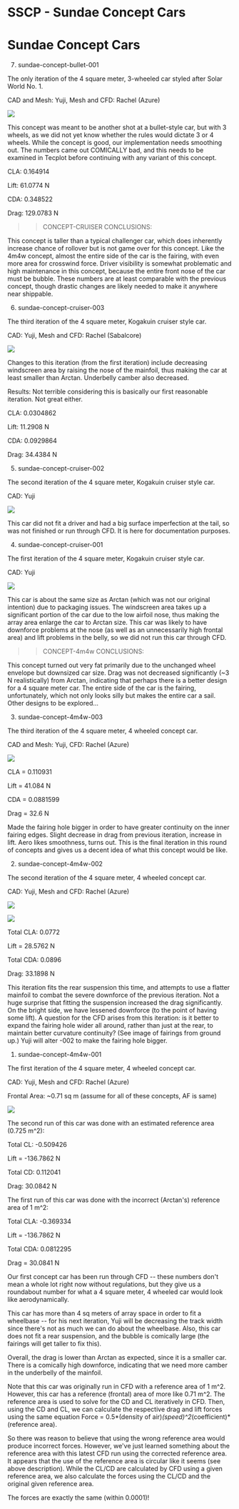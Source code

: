 # SSCP - Sundae Concept Cars

# Sundae Concept Cars

7. sundae-concept-bullet-001

The only iteration of the 4 square meter, 3-wheeled car styled after Solar World No. 1.

CAD and Mesh: Yuji, Mesh and CFD: Rachel (Azure)

![](../../../../assets/image_5382759727.jpg)

This concept was meant to be another shot at a bullet-style car, but with 3 wheels, as we did not yet know whether the rules would dictate 3 or 4 wheels. While the concept is good, our implementation needs smoothing out. The numbers came out COMICALLY bad, and this needs to be examined in Tecplot before continuing with any variant of this concept.

CLA: 0.164914

Lift: 61.0774 N

CDA: 0.348522

Drag: 129.0783 N

>> CONCEPT-CRUISER CONCLUSIONS: 

This concept is taller than a typical challenger car, which does inherently increase chance of rollover but is not game over for this concept. Like the 4m4w concept, almost the entire side of the car is the fairing, with even more area for crosswind force. Driver visibility is somewhat problematic and high maintenance in this concept, because the entire front nose of the car must be bubble. These numbers are at least comparable with the previous concept, though drastic changes are likely needed to make it anywhere near shippable.

6. sundae-concept-cruiser-003

The third iteration of the 4 square meter, Kogakuin cruiser style car.

CAD: Yuji, Mesh and CFD: Rachel (Sabalcore)

![](../../../../assets/image_3a711aa64c.jpg)

Changes to this iteration (from the first iteration) include decreasing windscreen area by raising the nose of the mainfoil, thus making the car at least smaller than Arctan. Underbelly camber also decreased.

Results: Not terrible considering this is basically our first reasonable iteration. Not great either.

CLA: 0.0304862

Lift: 11.2908 N

CDA: 0.0929864

Drag: 34.4384 N

5. sundae-concept-cruiser-002

The second iteration of the 4 square meter, Kogakuin cruiser style car.

CAD: Yuji

![](../../../../assets/image_14a7765b80.jpg)

This car did not fit a driver and had a big surface imperfection at the tail, so was not finished or run through CFD. It is here for documentation purposes.

4. sundae-concept-cruiser-001

The first iteration of the 4 square meter, Kogakuin cruiser style car.

CAD: Yuji

![](../../../../assets/image_1297f9bf01.jpg)

This car is about the same size as Arctan (which was not our original intention) due to packaging issues. The windscreen area takes up a significant portion of the car due to the low airfoil nose, thus making the array area enlarge the car to Arctan size. This car was likely to have downforce problems at the nose (as well as an unnecessarily high frontal area) and lift problems in the belly, so we did not run this car through CFD.

>> CONCEPT-4m4w CONCLUSIONS: 

This concept turned out very fat primarily due to the unchanged wheel envelope but downsized car size. Drag was not decreased significantly (~3 N realistically) from Arctan, indicating that perhaps there is a better design for a 4 square meter car. The entire side of the car is the fairing, unfortunately, which not only looks silly but makes the entire car a sail. Other designs to be explored...

3. sundae-concept-4m4w-003

The third iteration of the 4 square meter, 4 wheeled concept car.

CAD and Mesh: Yuji, CFD: Rachel (Azure)

![](../../../../assets/image_2ef166d7e8.jpg)

CLA = 0.110931

Lift = 41.084 N

CDA = 0.0881599

Drag = 32.6 N

Made the fairing hole bigger in order to have greater continuity on the inner fairing edges. Slight decrease in drag from previous iteration, increase in lift. Aero likes smoothness, turns out. This is the final iteration in this round of concepts and gives us a decent idea of what this concept would be like.

2. sundae-concept-4m4w-002

The second iteration of the 4 square meter, 4 wheeled concept car.

CAD: Yuji, Mesh and CFD: Rachel (Azure)

![](../../../../assets/image_8e18078e50.jpg)

![](../../../../assets/image_b2c931c0b7.jpg)

Total CLA: 0.0772

Lift = 28.5762 N

Total CDA: 0.0896

Drag: 33.1898 N

This iteration fits the rear suspension this time, and attempts to use a flatter mainfoil to combat the severe downforce of the previous iteration. Not a huge surprise that fitting the suspension increased the drag significantly. On the bright side, we have lessened downforce (to the point of having some lift). A question for the CFD arises from this iteration: is it better to expand the fairing hole wider all around, rather than just at the rear, to maintain better curvature continuity? (See image of fairings from ground up.) Yuji will alter -002 to make the fairing hole bigger.

1. sundae-concept-4m4w-001

The first iteration of the 4 square meter, 4 wheeled concept car.

CAD: Yuji, Mesh and CFD: Rachel (Azure)

Frontal Area: ~0.71 sq m (assume for all of these concepts, AF is same)

![](../../../../assets/image_58d0f67341.jpg)

The second run of this car was done with an estimated reference area (0.725 m^2):

Total CL: -0.509426

Lift = -136.7862 N

Total CD: 0.112041

Drag: 30.0842 N

The first run of this car was done with the incorrect (Arctan's) reference area of 1 m^2:

Total CLA: -0.369334

Lift = -136.7862 N

Total CDA: 0.0812295

Drag = 30.0841 N

Our first concept car has been run through CFD -- these numbers don't mean a whole lot right now without regulations, but they give us a roundabout number for what a 4 square meter, 4 wheeled car would look like aerodynamically.

This car has more than 4 sq meters of array space in order to fit a wheelbase -- for his next iteration, Yuji will be decreasing the track width since there's not as much we can do about the wheelbase. Also, this car does not fit a rear suspension, and the bubble is comically large (the fairings will get taller to fix this).

Overall, the drag is lower than Arctan as expected, since it is a smaller car. There is a comically high downforce, indicating that we need more camber in the underbelly of the mainfoil.

Note that this car was originally run in CFD with a reference area of 1 m^2. However, this car has a reference (frontal) area of more like 0.71 m^2. The reference area is used to solve for the CD and CL iteratively in CFD. Then, using the CD and CL, we can calculate the respective drag and lift forces using the same equation Force = 0.5*(density of air)*(speed)^2*(coefficient)*(reference area). 

So there was reason to believe that using the wrong reference area would produce incorrect forces. However, we've just learned something about the reference area with this latest CFD run using the corrected reference area. It appears that the use of the reference area is circular like it seems (see above description). While the CL/CD are calculated by CFD using a given reference area, we also calculate the forces using the CL/CD and the original given reference area.

The forces are exactly the same (within 0.0001)!

